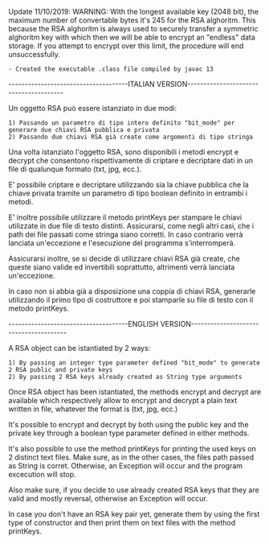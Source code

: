 Update 11/10/2019:
WARNING: With the longest available key (2048 bit), the maximum number of convertable bytes it's 245 for the RSA alghoritm. 
	 This because the RSA alghoritm is always used to securely transfer a symmetric alghoritm key with 
	 which then we will be able to encrypt an "endless" data storage. 
	 If you attempt to encrypt over this limit, the procedure will end unsuccessfully.
 
	- Created the executable .class file compiled by javac 13


-------------------------------------ITALIAN VERSION---------------------------------------

Un oggetto RSA può essere istanziato in due modi:

    1) Passando un parametro di tipo intero definito "bit_mode" per generare due chiavi RSA pubblica e privata
    2) Passando due chiavi RSA già create come argomenti di tipo stringa

Una volta istanziato l'oggetto RSA, sono disponibili i metodi encrypt e decrypt che consentono
rispettivamente di criptare e decriptare dati in un file di qualunque formato (txt, jpg, ecc.).

E' possibile criptare e decriptare utilizzando sia la chiave pubblica che la chiave privata tramite
un parametro di tipo boolean definito in entrambi i metodi.

E' inoltre possibile utilizzare il metodo printKeys per stampare le chiavi utilizzate in due file di testo distinti.
Assicurarsi, come negli altri casi, che i path dei file passati come stringa siano corretti.
In caso contrario verrà lanciata un'eccezione e l'esecuzione del programma s'interromperà.

Assicurarsi inoltre, se si decide di utilizzare chiavi RSA già create, che queste siano valide
ed invertibili soprattutto, altrimenti verrà lanciata un'eccezione.

In caso non si abbia già a disposizione una coppia di chiavi RSA, generarle utilizzando
il primo tipo di costruttore e poi stamparle su file di testo con il metodo printKeys. 

-------------------------------------ENGLISH VERSION---------------------------------------

A RSA object can be istantiated by 2 ways:

    1) By passing an integer type parameter defined "bit_mode" to generate 2 RSA public and private keys
    2) By passing 2 RSA keys already created as String type arguments

Once RSA object has been istantiated, the methods encrypt and decrypt are available which respectively allow
to encrypt and decrypt a plain text written in file, whatever the format is (txt, jpg, ecc.)

It's possible to encrypt and decrypt by both using the public key and the private key through
a boolean type parameter defined in either methods.

It's also possible to use the method printKeys for printing the used keys on 2 distinct text files.
Make sure, as in the other cases, the files path passed as String is corret.
Otherwise, an Exception will occur and the program excecution will stop.

Also make sure, if you decide to use already created RSA keys that they are valid and mostly reversal,
otherwise an Exception will occur.

In case you don't have an RSA key pair yet, generate them by using the first type of constructor
and then print them on text files with the method printKeys.


